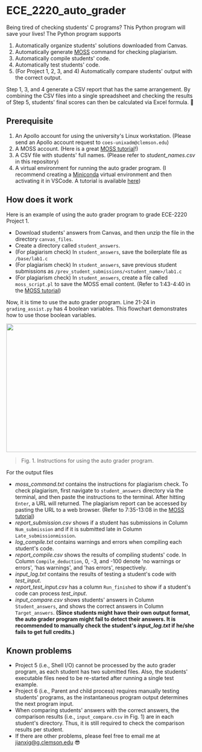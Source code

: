 # ECE_2220_auto_grader
Being tired of checking students' C programs? This Python program will save your lives! The Python program supports
1. Automatically organize students' solutions downloaded from Canvas.
2. Automatically generate [MOSS](https://theory.stanford.edu/~aiken/moss/) command for checking plagiarism.
3. Automatically compile students' code.
4. Automatically test students' code.
5. (For Project 1, 2, 3, and 4) Automatically compare students' output with the correct output.

Step 1, 3, and 4 generate a CSV report that has the same arrangement. By combining the CSV files into a single spreadsheet and checking the results of Step 5, students' final scores can then be calculated via Excel formula. :hugs:

## Prerequisite
1. An Apollo account for using the university's Linux workstation. (Please send an Apollo account request to `coes-unixadm@clemson.edu`)
2. A MOSS account. (Here is a great [MOSS tutorial](https://www.youtube.com/watch?v=VT_7Rps0Wdk)!)
3. A CSV file with students' full names. (Please refer to *student_names.csv* in this repository)
4. A virtual environment for running the auto grader program. (I recommend creating a [Miniconda](https://docs.conda.io/projects/miniconda/en/latest/) virtual environment and then activating it in VSCode. A tutorial is available [here](https://stackoverflow.com/questions/43351596/activating-anaconda-environment-in-vscode))

## How does it work
Here is an example of using the auto grader program to grade ECE-2220 Project 1.
- Download students' answers from Canvas, and then unzip the file in the directory `canvas_files`.
- Create a directory called `student_answers`.
- (For plagiarism check) In `student_answers`, save the boilerplate file as `/base/lab1.c`
- (For plagiarism check) In `student_answers`, save previous student submissions as `/prev_student_submissions/<student_name>/lab1.c`
- (For plagiarism check) In `student_answers`, create a file called `moss_script.pl` to save the MOSS email content. (Refer to 1:43-4:40 in the [MOSS tutorial](https://www.youtube.com/watch?v=VT_7Rps0Wdk))

Now, it is time to use the auto grader program. Line 21-24 in `grading_assist.py` has 4 boolean variables. This flowchart demonstrates how to use those boolean variables.

<!--
![flowchart](https://github.com/axin233/ECE_2220_auto_grader/assets/59490151/7ccad1a6-cf6a-4825-a9b7-ac6d93b86d4e)
-->

<p align="center">
  <img width="1080" height="340" src="https://github.com/axin233/ECE_2220_auto_grader/assets/59490151/e73f8f9e-28c6-45e6-b175-beb80e5bee03">
</p>

> Fig. 1. Instructions for using the auto grader program.

For the output files
- *moss_command.txt* contains the instructions for plagiarism check. To check plagiarism, first navigate to `student_answers` directory via the terminal, and then paste the instructions to the terminal. After hitting `Enter`, a URL will returned. The plagiarism report can be accessed by pasting the URL to a web browser. (Refer to 7:35-13:08 in the [MOSS tutorial](https://www.youtube.com/watch?v=VT_7Rps0Wdk))
- *report_submission.csv* shows if a student has submissions in Column `Num_submission` and if it is submitted late in Column `Late_submissionmission`.
- *log_compile.txt* contains warnings and errors when compiling each student's code.
- *report_compile.csv* shows the results of compiling students' code. In Column `Compile_deduction`, 0, -3, and -100 denote 'no warnings or errors', 'has warnings', and 'has errors', respectively.
- *input_log.txt* contains the results of testing a student's code with *test_input*.
- *report_test_input.csv* has a column `Run_finished` to show if a student's code can process *test_input*.
- *input_compare.csv* shows students' answers in Column `Student_answers`, and shows the correct answers in Column `Target_answers`. **(Since students might have their own output format, the auto grader program might fail to detect their answers. It is recommended to manually check the student's *input_log.txt* if he/she fails to get full credits.)**

## Known problems
- Project 5 (i.e., Shell I/O) cannot be processed by the auto grader program, as each student has two submitted files. Also, the students' executable files need to be re-started after running a single test example.
- Project 6 (i.e., Parent and child process) requires manually testing students' programs, as the instantaneous program output determines the next program input.
- When comparing students' answers with the correct answers, the comparison results (i.e., `input_compare.csv` in Fig. 1) are in each student's directory. Thus, it is still required to check the comparison results per student.
- If there are other problems, please feel free to email me at jianxig@g.clemson.edu :sunglasses:
